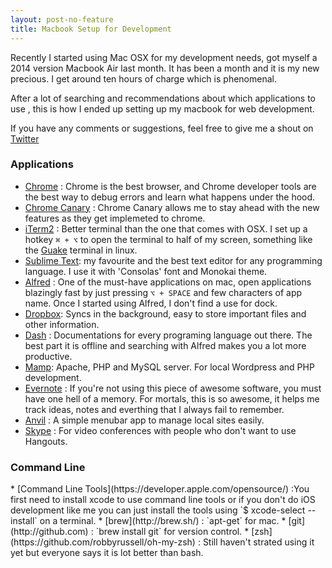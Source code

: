 ```yaml
---
layout: post-no-feature
title: Macbook Setup for Development
---
```

 Recently I started  using Mac OSX for my development needs, got myself a 2014 version Macbook Air last month. It has been a month and it is my new precious. I get around ten hours of charge which is phenomenal. 

 After a lot of searching and recommendations about which applications to use , this is how I ended up setting up  my macbook for web development.  

 If you have any comments or suggestions, feel free to give me a shout on [Twitter](http://www.twitter.com/rvgpl/)

<h3>Applications</h3>


 * [Chrome](https://www.google.com/intl/en/chrome/browser/) : Chrome is the best browser, and Chrome developer tools are the best way to debug errors and learn what happens under the hood.
 * [Chrome Canary](http://www.google.co.in/intl/en/chrome/browser/canary.html) : Chrome Canary allows me to stay ahead with the new features as they get implemeted to chrome.
 * [iTerm2](http://www.iterm2.com/#/section/home) : Better terminal than the one that comes with OSX. I set up a hotkey `⌘ + ⌥` to open the terminal to half of my screen, something like the [Guake](https://github.com/Guake/guake/) terminal in linux.
 * [Sublime Text](http://www.sublimetext.com/): my favourite and the best text editor for any programming language. I use it with 'Consolas' font and Monokai theme.
 * [Alfred](http://www.alfredapp.com/) : One of the must-have applications on mac, open applications blazingly fast by just  pressing `⌥ + SPACE` and few characters of app name. Once I started using  Alfred, I don't find a use for dock.
 * [Dropbox](http://www.dropbox.com/): Syncs in the background, easy to store important files and other information.
 * [Dash](https://www.macupdate.com/app/mac/40201/dash) : Documentations for every programing language out there. The best part it is offline and searching with Alfred makes you a lot more productive.
 * [Mamp](http://www.mamp.info/en/downloads/index.html):  Apache, PHP and MySQL server. For local Wordpress and PHP development.
 * [Evernote](http://evernote.com/) : If you're not using this piece of awesome software, you must have one hell of a memory. For mortals, this is so awesome, it helps me track ideas, notes and everthing that I always fail to remember.
 * [Anvil](http://anvilformac.com/) : A simple menubar app to manage local sites easily.
 * [Skype](http://www.skype.com) : For video conferences with people who don't want to use Hangouts.

<h3>Command Line </h3>
* [Command Line Tools](https://developer.apple.com/opensource/) :You first need to install xcode to use command line tools or if you don't do iOS development like me you can just install the tools using  `$ xcode-select --install` on a terminal.
* [brew](http://brew.sh/) : `apt-get` for mac. 
* [git](http://github.com) : `brew install git` for version control.
* [zsh](https://github.com/robbyrussell/oh-my-zsh) : Still haven't strated using it yet but everyone says it is lot better than bash.

